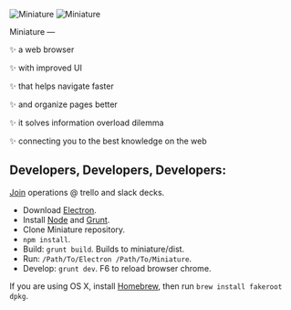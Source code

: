 ![Miniature](https://i.imgur.com/9Rshss4.png)
![Miniature](https://i.imgur.com/FJYTweW.png)

Miniature —

:sparkles: a web browser

:sparkles: with improved UI

:sparkles: that helps navigate faster

:sparkles: and organize pages better

:sparkles: it solves information overload dilemma

:sparkles: connecting you to the best knowledge on the web



Developers, Developers, Developers:
------

[Join](mailto:doreminiature@gmail.com?subject=Joining%20Miniature%20development&body=Applying%20for%20trello%20and%20slack%20invitations.) operations @ trello and slack decks.

* Download [Electron](https://github.com/electron/electron/releases).
* Install [Node](https://nodejs.org) and [Grunt](http://gruntjs.com).
* Clone Miniature repository.
* `npm install`.
* Build: `grunt build`. Builds to miniature/dist.
* Run: `/Path/To/Electron /Path/To/Miniature`.
* Develop: `grunt dev`. F6 to reload browser chrome.

If you are using OS X, install [Homebrew](http://brew.sh), then run `brew install fakeroot dpkg`.
